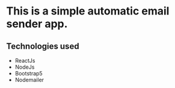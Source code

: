 # This is a simple automatic email sender app.
## Technologies used
- ReactJs
- NodeJs
- Bootstrap5
- Nodemailer
